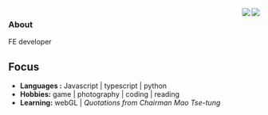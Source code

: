 <img align='right' src="https://github-readme-stats.vercel.app/api?username=Orainsink&show_icons=true">
<img align='right' src="https://github-readme-stats.vercel.app/api/top-langs/?username=Orainsink&layout=compact" >

### About 

FE developer









## Focus

-  **Languages :** Javascript | typescript | python
-  **Hobbies:** game | photography | coding | reading
-  **Learning:** webGL | *Quotations from Chairman Mao Tse-tung*

